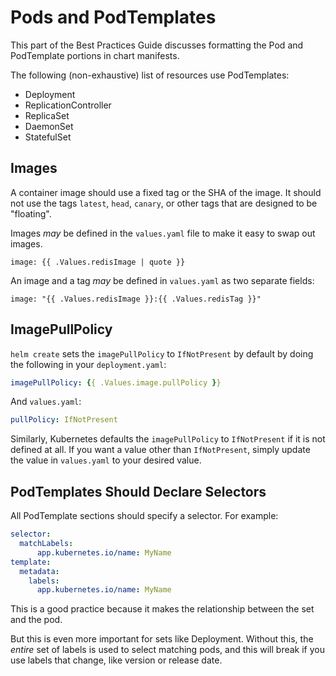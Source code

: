 # Pods and PodTemplates

This part of the Best Practices Guide discusses formatting the Pod and PodTemplate portions in chart manifests.

The following \(non-exhaustive\) list of resources use PodTemplates:

* Deployment
* ReplicationController
* ReplicaSet
* DaemonSet
* StatefulSet

## Images

A container image should use a fixed tag or the SHA of the image. It should not use the tags `latest`, `head`, `canary`, or other tags that are designed to be "floating".

Images _may_ be defined in the `values.yaml` file to make it easy to swap out images.

```text
image: {{ .Values.redisImage | quote }}
```

An image and a tag _may_ be defined in `values.yaml` as two separate fields:

```text
image: "{{ .Values.redisImage }}:{{ .Values.redisTag }}"
```

## ImagePullPolicy

`helm create` sets the `imagePullPolicy` to `IfNotPresent` by default by doing the following in your `deployment.yaml`:

```yaml
imagePullPolicy: {{ .Values.image.pullPolicy }}
```

And `values.yaml`:

```yaml
pullPolicy: IfNotPresent
```

Similarly, Kubernetes defaults the `imagePullPolicy` to `IfNotPresent` if it is not defined at all. If you want a value other than `IfNotPresent`, simply update the value in `values.yaml` to your desired value.

## PodTemplates Should Declare Selectors

All PodTemplate sections should specify a selector. For example:

```yaml
selector:
  matchLabels:
      app.kubernetes.io/name: MyName
template:
  metadata:
    labels:
      app.kubernetes.io/name: MyName
```

This is a good practice because it makes the relationship between the set and the pod.

But this is even more important for sets like Deployment. Without this, the _entire_ set of labels is used to select matching pods, and this will break if you use labels that change, like version or release date.

